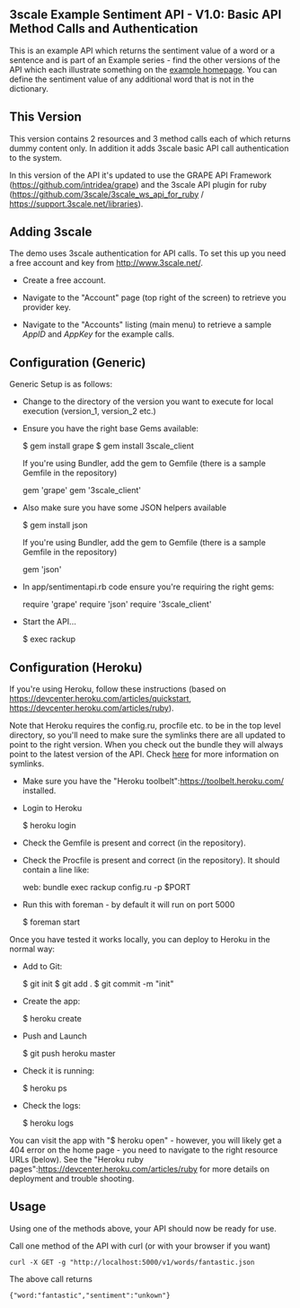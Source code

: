 ## 3scale Example Sentiment API - V1.0: Basic API Method Calls and Authentication

This is an example API which returns the sentiment value of a word or a sentence and is part of an Example series - find the other versions of the API which each illustrate something on the <a href="blob/directories/README.md">example homepage</a>. You can define the sentiment value of any additional word that is not in the dictionary.

## This Version

This version contains 2 resources and 3 method calls each of which returns dummy content only. In addition it adds 3scale basic API call authentication to the system. 

In this version of the API it's updated to use the GRAPE API Framework (https://github.com/intridea/grape) and the 3scale API plugin for ruby (https://github.com/3scale/3scale_ws_api_for_ruby / https://support.3scale.net/libraries).

## Adding 3scale

The demo uses 3scale authentication for API calls. To set this up you need a free account and key from http://www.3scale.net/. 

 * Create a free account. 

 * Navigate to the "Account" page (top right of the screen) to retrieve you provider key.

 * Navigate to the "Accounts" listing (main menu) to retrieve a sample _AppID_ and _AppKey_ for the example calls.

## Configuration (Generic)

Generic Setup is as follows: 

 * Change to the directory of the version you want to execute for local execution (version_1, version_2 etc.)

 * Ensure you have the right base Gems available:

	$ gem install grape
	$ gem install 3scale_client
	
   If you're using Bundler, add the gem to Gemfile (there is a sample Gemfile in the repository)
	
	gem 'grape'
	gem '3scale_client'
	
 * Also make sure you have some JSON helpers available 

	$ gem install json
	
   If you're using Bundler, add the gem to Gemfile (there is a sample Gemfile in the repository)
	
	gem 'json'

 * In app/sentimentapi.rb code ensure you're requiring the right gems:
 
	require 'grape'
	require 'json'
	require '3scale_client'
	
 * Start the API...

	$ exec rackup
	

## Configuration (Heroku)

If you're using Heroku, follow these instructions (based on https://devcenter.heroku.com/articles/quickstart, https://devcenter.heroku.com/articles/ruby).

Note that Heroku requires the config.ru, procfile etc. to be in the top level directory, so you'll need to make sure the symlinks there are all updated to point to the right version. When you check out the bundle they will always point to the latest version of the API. Check <a href="">here</a> for more information on symlinks.


 * Make sure you have the "Heroku toolbelt":https://toolbelt.heroku.com/ installed.

 * Login to Heroku

	$ heroku login
	
 * Check the Gemfile is present and correct (in the repository).

 * Check the Procfile is present and correct (in the repository). It should contain a line like:

	web: bundle exec rackup config.ru -p $PORT

 * Run this with foreman - by default it will run on port 5000

	$ foreman start
	
Once you have tested it works locally, you can deploy to Heroku in the normal way:

 * Add to Git:

	$ git init
	$ git add .
	$ git commit -m "init"
	
 * Create the app:

	$ heroku create
	
 * Push and Launch

	$ git push heroku master
	
 * Check it is running: 

	$ heroku ps
	
 * Check the logs:

	$ heroku logs
	
You can visit the app with "$ heroku open" - however, you will likely get a 404 error on the home page - you need to navigate to the right resource URLs (below). See the "Heroku ruby pages":https://devcenter.heroku.com/articles/ruby for more details on deployment and trouble shooting.

## Usage

Using one of the methods above, your API should now be ready for use. 

Call one method of the API with curl (or with your browser if you want)

	curl -X GET -g "http://localhost:5000/v1/words/fantastic.json

The above call returns 

	{"word:"fantastic","sentiment":"unkown"}






